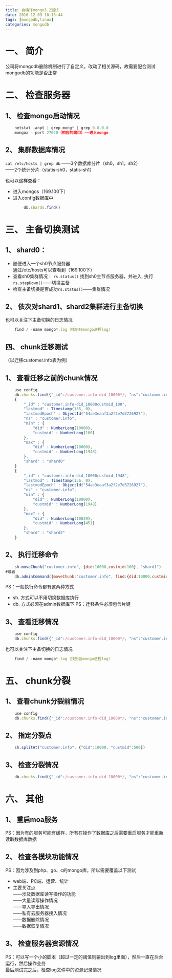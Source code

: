 ```yaml
---
title: 自编译mongo3.2测试
date: 2016-12-09 10:13:44
tags: [mongodb,linux]
categories: mongodb
---
```


# 一、 简介
公司将mongodb删除机制进行了自定义，改动了相关源码，故需要配合测试mongodb的功能是否正常

# 二、 检查服务器
## 1、 检查mongo启动情况
```js
    netstat -anpt | grep mong* | grep 0.0.0.0
    mongoa --port 27020（相应的端口）——进入mongo
```

<!-- more -->

## 2、 集群数据库情况
`cat /etc/hosts | grep db`
——3个数据库分片（sh0，sh1，sh2）  
——2个统计分片（statis-sh0，statis-sh1）

也可以这样查看：
* 进入mongos（169.100下）
* 进入config数据库中
```js
        db.shards.find()
```
# 三、 主备切换测试
## 1、 shard0：
* 随便进入一个sh0节点服务器  
通过/etc/hosts可以查看到（169.100下）
* 查看sh0集群情况： `rs.status()`
找到sh0主节点服务器，并进入, 执行`rs.stepDown()`——切换主备
* 检查主备切换是否成功`rs.status()`——集群情况

## 2、 依次对shard1、shard2集群进行主备切换

也可以关注下主备切换的日志情况
```js
    find / -name mongo*.log（找到各mongo进程log）
```

## 四、 chunk迁移测试
（以迁移customer.info表为例）
## 1、 查看迁移之前的chunk情况
```js
    use config
    db.chunks.find({"_id":/customer.info-did_10000*/, "ns":"customer.info"}).pretty()
    {
        "_id" : "customer.info-did_10000custmid_100",
        "lastmod" : Timestamp(135, 0),
        "lastmodEpoch" : ObjectId("54ae3eaaf3a2f2e7d3726927"),
        "ns" : "customer.info",
        "min" : {
            "did" : NumberLong(10000),
            "custmid" : NumberLong(100)
        },
        "max" : {
            "did" : NumberLong(10000),
            "custmid" : NumberLong(1948)
        },
        "shard" : "shard0"
    }
    {
        "_id" : "customer.info-did_10000custmid_1948",
        "lastmod" : Timestamp(136, 0),
        "lastmodEpoch" : ObjectId("54ae3eaaf3a2f2e7d3726927"),
        "ns" : "customer.info",
        "min" : {
            "did" : NumberLong(10000),
            "custmid" : NumberLong(1948)
        },
        "max" : {
            "did" : NumberLong(10039),
            "custmid" : NumberLong(451)
        },
        "shard" : "shard2"
    }
```

## 2、 执行迁移命令
```js
    sh.moveChunk("customer.info", {did:10000,custmid:100}, "shard1")
#或者
    db.adminCommand({moveChunk:"customer.info", find:{did:10000,custmid:100}, to:"shard1"})
```
PS：一般执行命令都有这两种方式
* sh. 方式可以不用切换数据库执行
* db. 方式必须在admin数据库下
PS：迁移条件必须包含片键

## 3、 查看迁移情况
```js
    use config
    db.chunks.find({"_id":/customer.info-did_10000*/, "ns":"customer.info"}).pretty()
```

也可以关注下主备切换的日志情况
```js
    find / -name mongo*.log（找到各mongo进程log）
```

# 五、 chunk分裂
## 1、 查看chunk分裂前情况
```js
    use config
    db.chunks.find({"_id":/customer.info-did_10000*/, "ns":"customer.info"}).pretty()
```

## 2、 指定分裂点
```js
    sh.splitAt("customer.info", {"did":10000, "custmid":500})
```

## 3、 检查分裂情况
```js
    db.chunks.find({"_id":/customer.info-did_10000*/, "ns":"customer.info"}).pretty()
```

# 六、 其他
## 1、 重启moa服务  
PS：因为有的服务可能有缓存，所有在操作了数据库之后需要重启服务才能重新读取数据库数据

## 2、 检查各模块功能情况  
PS：因为涉及到php、go、c的mongo库，所以需要覆盖以下测试
* web端、PC端、运营、统计
* 主要关注点  
——涉及数据库读写操作的功能  
——大量读写操作情况  
——导入导出情况  
——私有云服务器接入情况  
——数据删除情况  
——数据恢复情况

## 3、 检查服务器资源情况  
PS：可以写一个小的脚本（超过一定的阈值则输出到log里面），然后一直在后台运行，然后操作业务  
最后测试完之后，检查log文件中的资源记录情况
